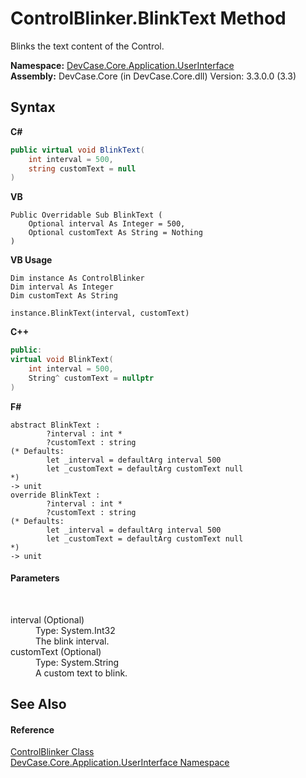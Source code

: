 # ControlBlinker.BlinkText Method 
 

Blinks the text content of the Control.

**Namespace:**&nbsp;<a href="N_DevCase_Core_Application_UserInterface">DevCase.Core.Application.UserInterface</a><br />**Assembly:**&nbsp;DevCase.Core (in DevCase.Core.dll) Version: 3.3.0.0 (3.3)

## Syntax

**C#**<br />
``` C#
public virtual void BlinkText(
	int interval = 500,
	string customText = null
)
```

**VB**<br />
``` VB
Public Overridable Sub BlinkText ( 
	Optional interval As Integer = 500,
	Optional customText As String = Nothing
)
```

**VB Usage**<br />
``` VB Usage
Dim instance As ControlBlinker
Dim interval As Integer
Dim customText As String

instance.BlinkText(interval, customText)
```

**C++**<br />
``` C++
public:
virtual void BlinkText(
	int interval = 500, 
	String^ customText = nullptr
)
```

**F#**<br />
``` F#
abstract BlinkText : 
        ?interval : int * 
        ?customText : string 
(* Defaults:
        let _interval = defaultArg interval 500
        let _customText = defaultArg customText null
*)
-> unit 
override BlinkText : 
        ?interval : int * 
        ?customText : string 
(* Defaults:
        let _interval = defaultArg interval 500
        let _customText = defaultArg customText null
*)
-> unit 
```


#### Parameters
&nbsp;<dl><dt>interval (Optional)</dt><dd>Type: System.Int32<br />The blink interval.</dd><dt>customText (Optional)</dt><dd>Type: System.String<br />A custom text to blink.</dd></dl>

## See Also


#### Reference
<a href="T_DevCase_Core_Application_UserInterface_ControlBlinker">ControlBlinker Class</a><br /><a href="N_DevCase_Core_Application_UserInterface">DevCase.Core.Application.UserInterface Namespace</a><br />